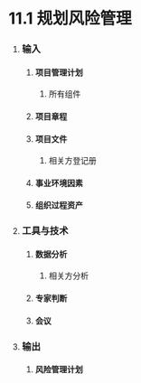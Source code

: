 # 11.1 规划风险管理

1. ### 输入

   1. #### 项目管理计划

      1. 所有组件

   2. #### 项目章程

   3. #### 项目文件

      1. 相关方登记册

   4. #### 事业环境因素

   5. #### 组织过程资产

2. ### 工具与技术

   1. #### 数据分析

      1. 相关方分析

   2. #### 专家判断

   3. #### 会议

3. ### 输出

   1. #### 风险管理计划